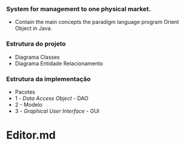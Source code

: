 ### System for management to one physical market.
- Contain the main concepts the paradigm language program Orient Object in Java.

### Estrutura do projeto

- Diagrama Classes
- Diagrama Entidade Relacionamento

### Estrutura da implementação
- Pacotes
- 1 -  _Data Access Object_  - DAO
- 2 -  Modelo
- 3 -  _Graphical User Interface_ - GUI

# Editor.md
